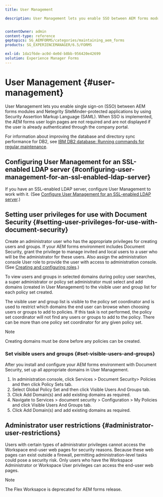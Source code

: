 ```yaml
---
title: User Management

description: User Management lets you enable SSO between AEM forms modules and Netegrity SiteMinder-protected applications by using SAML. This document provides more information about User Management.


contentOwner: admin
content-type: reference
geptopics: SG_AEMFORMS/categories/maintaining_aem_forms
products: SG_EXPERIENCEMANAGER/6.5/FORMS

exl-id: 1da1f6de-ac0d-4e0d-b8bb-956420e42699
solution: Experience Manager Forms
---
```

# User Management {#user-management}

User Management lets you enable single sign-on (SSO) between AEM forms modules and Netegrity SiteMinder-protected applications by using Security Assertion Markup Language (SAML). When SSO is implemented, the AEM forms user login pages are not required and are not displayed if the user is already authenticated through the company portal.

For information about improving the database and directory sync performance for DB2, see [IBM DB2 database: Running commands for regular maintenance](/help/forms/using/admin-help/ibm-db2-database-running-commands.md#ibm-db2-database-running-commands-for-regular-maintenance).

## Configuring User Management for an SSL-enabled LDAP server {#configuring-user-management-for-an-ssl-enabled-ldap-server}

If you have an SSL-enabled LDAP server, configure User Management to work with it. (See [Configure User Management for an SSL-enabled LDAP server](/help/forms/using/admin-help/configure-user-management-ssl-enabled.md#configure-user-management-for-an-ssl-enabled-ldap-server).)

## Setting user privileges for use with Document Security {#setting-user-privileges-for-use-with-document-security}

Create an administrator user who has the appropriate privileges for creating users and groups. If your AEM forms environment includes Document Security, grant the privilege to manage invited and local users to a user who will be the administrator for these users. Also assign the administration console User role to provide the user with access to administration console. (See [Creating and configuring roles](/help/forms/using/admin-help/creating-configuring-roles.md#creating-and-configuring-roles).)

To view users and groups in selected domains during policy user searches, a super administrator or policy set administrator must select and add domains (created in User Management) to the visible user and group list for each policy set created.

The visible user and group list is visible to the policy set coordinator and is used to restrict which domains the end user can browse when choosing users or groups to add to policies. If this task is not performed, the policy set coordinator will not find any users or groups to add to the policy. There can be more than one policy set coordinator for any given policy set.

>[!NOTE]
>
>Creating domains must be done before any policies can be created.

### Set visible users and groups {#set-visible-users-and-groups}

After you install and configure your AEM forms environment with Document Security, set up all appropriate domains in User Management.

1. In administration console, click Services &gt; Document Security&gt; Policies and then click Policy Sets tab.
1. Select Global Policy Set and then click Visible Users And Groups tab.
1. Click Add Domain(s) and add existing domains as required.
1. Navigate to Services &gt; document security &gt; Configuration &gt; My Policies and click Visible Users And Groups tab.
1. Click Add Domain(s) and add existing domains as required.

## Administrator user restrictions {#administrator-user-restrictions}

Users with certain types of administrator privileges cannot access the Workspace end-user web pages for security reasons. Because these web pages can exist outside a firewall, permitting administration-level tasks could pose a security risk. Only users who have the Workspace Administrator or Workspace User privileges can access the end-user web pages.

>[!NOTE]
>
>The Flex Worksapce is deprecated for AEM forms release.
